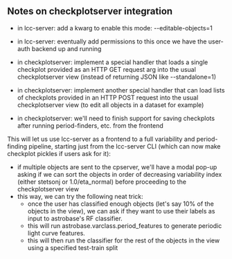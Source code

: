 ## Notes on checkplotserver integration

- in lcc-server: add a kwarg to enable this mode: --editable-objects=1
- in lcc-server: eventually add permissions to this once we have the user-auth
  backend up and running

- in checkplotserver: implement a special handler that loads a single checkplot
  provided as an HTTP GET request arg into the usual checkplotserver view
  (instead of returning JSON like --standalone=1)
- in checkplotserver: implement another special handler that can load lists of
  checkplots provided in an HTTP POST request into the usual checkplotserver
  view (to edit all objects in a dataset for example)
- in checkplotserver: we'll need to finish support for saving checkplots after
  running period-finders, etc. from the frontend

This will let us use lcc-server as a frontend to a full variability and
period-finding pipeline, starting just from the lcc-server CLI (which can now
make checkplot pickles if users ask for it):

- if multiple objects are sent to the cpserver, we'll have a modal pop-up asking
  if we can sort the objects in order of decreasing variability index (either
  stetsonj or 1.0/eta_normal) before proceeding to the checkplotserver view
- this way, we can try the following neat trick:
  - once the user has classified enough objects (let's say 10% of the objects in
    the view), we can ask if they want to use their labels as input to
    astrobase's RF classifier.
  - this will run astrobase.varclass.period_features to generate periodic light
    curve features.
  - this will then run the classifier for the rest of the objects in the view
    using a specified test-train split
